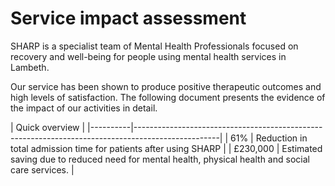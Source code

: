 ---
---

# Service impact assessment

SHARP is a specialist team of Mental Health Professionals focused on recovery and well-being 
for people using mental health services in Lambeth. 

Our service has been shown to produce positive therapeutic outcomes and high levels of satisfaction. 
The following document presents the evidence of the impact of our activities in detail. 


| Quick overview                                                                                               |
|----------|---------------------------------------------------------------------------------------------------|
| 61%      | Reduction in total admission time for patients after using SHARP                                  |
| £230,000 | Estimated saving due to reduced need for mental health, physical health and social care services. |